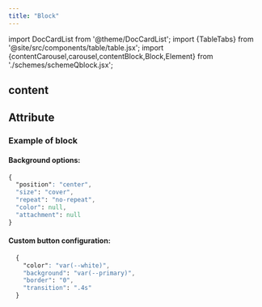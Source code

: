 ```yaml
---
title: "Block"
---
```


import DocCardList from '@theme/DocCardList';
import {TableTabs} from '@site/src/components/table/table.jsx';
import {contentCarousel,carousel,contentBlock,Block,Element} from './schemes/schemeQblock.jsx';

## content
<TableTabs tabsContent={contentBlock} />

## Attribute
<TableTabs tabsContent={Block} />

### Example of block 
  #### Background options:

  ```CSS
  {
    "position": "center",
    "size": "cover",
    "repeat": "no-repeat",
    "color": null,
    "attachment": null
  }
 ``` 

  #### Custom button configuration:

```CSS
  {
    "color": "var(--white)",
    "background": "var(--primary)",
    "border": "0",
    "transition": ".4s"
  }
```


